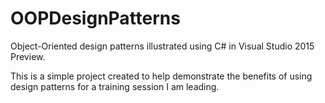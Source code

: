 OOPDesignPatterns
=================

Object-Oriented design patterns illustrated using C# in Visual Studio 2015 Preview.

This is a simple project created to help demonstrate the benefits of using design patterns for a training session I am leading.
